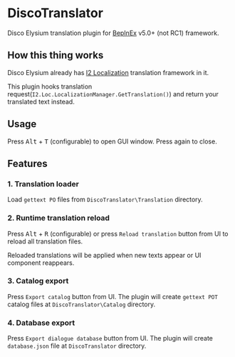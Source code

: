 # DiscoTranslator

Disco Elysium translation plugin for [BepInEx](https://github.com/BepInEx/BepInEx) v5.0+ (not RC1) framework.

## How this thing works

Disco Elysium already has [I2 Localization](https://assetstore.unity.com/packages/tools/localization/i2-localization-14884) translation framework in it.

This plugin hooks translation request(`I2.Loc.LocalizationManager.GetTranslation()`) and return your translated text instead.

## Usage

Press <kbd>Alt</kbd> + <kbd>T</kbd> (configurable) to open GUI window. Press again to close.

## Features

### 1. Translation loader

Load `gettext PO` files from `DiscoTranslator\Translation` directory.

### 2. Runtime translation reload

Press <kbd>Alt</kbd> + <kbd>R</kbd> (configurable) or press `Reload translation` button from UI to reload all translation files.

Reloaded translations will be applied when new texts appear or UI component reappears.

### 3. Catalog export

Press `Export catalog` button from UI. The plugin will create `gettext POT` catalog files at `DiscoTranslator\Catalog` directory.

### 4. Database export

Press `Export dialogue database` button from UI. The plugin will create `database.json` file at `DiscoTranslator` directory.
